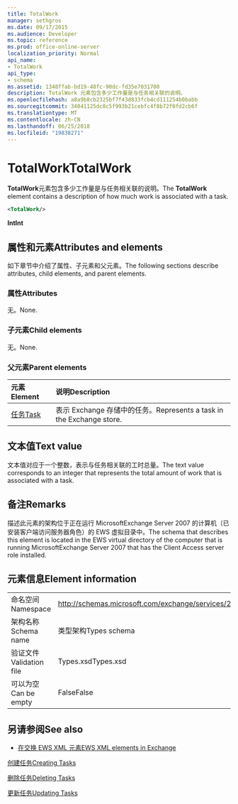 ```yaml
---
title: TotalWork
manager: sethgros
ms.date: 09/17/2015
ms.audience: Developer
ms.topic: reference
ms.prod: office-online-server
localization_priority: Normal
api_name:
- TotalWork
api_type:
- schema
ms.assetid: 1348ffab-bd19-48fc-90dc-fd35e7031700
description: TotalWork 元素包含多少工作量是与任务相关联的说明。
ms.openlocfilehash: a8a9b8cb2325bf7f43d833fcb4cd111254b0babb
ms.sourcegitcommit: 34041125dc8c5f993b21cebfc4f8b72f0fd2cb6f
ms.translationtype: MT
ms.contentlocale: zh-CN
ms.lasthandoff: 06/25/2018
ms.locfileid: "19838271"
---
```

# <a name="totalwork"></a><span data-ttu-id="11b6d-103">TotalWork</span><span class="sxs-lookup"><span data-stu-id="11b6d-103">TotalWork</span></span>

<span data-ttu-id="11b6d-104">**TotalWork**元素包含多少工作量是与任务相关联的说明。</span><span class="sxs-lookup"><span data-stu-id="11b6d-104">The **TotalWork** element contains a description of how much work is associated with a task.</span></span> 
  
```xml
<TotalWork/>
```

 <span data-ttu-id="11b6d-105">**Int**</span><span class="sxs-lookup"><span data-stu-id="11b6d-105">**Int**</span></span>
## <a name="attributes-and-elements"></a><span data-ttu-id="11b6d-106">属性和元素</span><span class="sxs-lookup"><span data-stu-id="11b6d-106">Attributes and elements</span></span>

<span data-ttu-id="11b6d-107">如下章节中介绍了属性、子元素和父元素。</span><span class="sxs-lookup"><span data-stu-id="11b6d-107">The following sections describe attributes, child elements, and parent elements.</span></span>
  
### <a name="attributes"></a><span data-ttu-id="11b6d-108">属性</span><span class="sxs-lookup"><span data-stu-id="11b6d-108">Attributes</span></span>

<span data-ttu-id="11b6d-109">无。</span><span class="sxs-lookup"><span data-stu-id="11b6d-109">None.</span></span>
  
### <a name="child-elements"></a><span data-ttu-id="11b6d-110">子元素</span><span class="sxs-lookup"><span data-stu-id="11b6d-110">Child elements</span></span>

<span data-ttu-id="11b6d-111">无。</span><span class="sxs-lookup"><span data-stu-id="11b6d-111">None.</span></span>
  
### <a name="parent-elements"></a><span data-ttu-id="11b6d-112">父元素</span><span class="sxs-lookup"><span data-stu-id="11b6d-112">Parent elements</span></span>

|<span data-ttu-id="11b6d-113">**元素**</span><span class="sxs-lookup"><span data-stu-id="11b6d-113">**Element**</span></span>|<span data-ttu-id="11b6d-114">**说明**</span><span class="sxs-lookup"><span data-stu-id="11b6d-114">**Description**</span></span>|
|:-----|:-----|
|[<span data-ttu-id="11b6d-115">任务</span><span class="sxs-lookup"><span data-stu-id="11b6d-115">Task</span></span>](task.md) <br/> |<span data-ttu-id="11b6d-116">表示 Exchange 存储中的任务。</span><span class="sxs-lookup"><span data-stu-id="11b6d-116">Represents a task in the Exchange store.</span></span>  <br/> |
   
## <a name="text-value"></a><span data-ttu-id="11b6d-117">文本值</span><span class="sxs-lookup"><span data-stu-id="11b6d-117">Text value</span></span>

<span data-ttu-id="11b6d-118">文本值对应于一个整数，表示与任务相关联的工时总量。</span><span class="sxs-lookup"><span data-stu-id="11b6d-118">The text value corresponds to an integer that represents the total amount of work that is associated with a task.</span></span>
  
## <a name="remarks"></a><span data-ttu-id="11b6d-119">备注</span><span class="sxs-lookup"><span data-stu-id="11b6d-119">Remarks</span></span>

<span data-ttu-id="11b6d-120">描述此元素的架构位于正在运行 MicrosoftExchange Server 2007 的计算机（已安装客户端访问服务器角色）的 EWS 虚拟目录中。</span><span class="sxs-lookup"><span data-stu-id="11b6d-120">The schema that describes this element is located in the EWS virtual directory of the computer that is running MicrosoftExchange Server 2007 that has the Client Access server role installed.</span></span>
  
## <a name="element-information"></a><span data-ttu-id="11b6d-121">元素信息</span><span class="sxs-lookup"><span data-stu-id="11b6d-121">Element information</span></span>

|||
|:-----|:-----|
|<span data-ttu-id="11b6d-122">命名空间</span><span class="sxs-lookup"><span data-stu-id="11b6d-122">Namespace</span></span>  <br/> |http://schemas.microsoft.com/exchange/services/2006/types  <br/> |
|<span data-ttu-id="11b6d-123">架构名称</span><span class="sxs-lookup"><span data-stu-id="11b6d-123">Schema name</span></span>  <br/> |<span data-ttu-id="11b6d-124">类型架构</span><span class="sxs-lookup"><span data-stu-id="11b6d-124">Types schema</span></span>  <br/> |
|<span data-ttu-id="11b6d-125">验证文件</span><span class="sxs-lookup"><span data-stu-id="11b6d-125">Validation file</span></span>  <br/> |<span data-ttu-id="11b6d-126">Types.xsd</span><span class="sxs-lookup"><span data-stu-id="11b6d-126">Types.xsd</span></span>  <br/> |
|<span data-ttu-id="11b6d-127">可以为空</span><span class="sxs-lookup"><span data-stu-id="11b6d-127">Can be empty</span></span>  <br/> |<span data-ttu-id="11b6d-128">False</span><span class="sxs-lookup"><span data-stu-id="11b6d-128">False</span></span>  <br/> |
   
## <a name="see-also"></a><span data-ttu-id="11b6d-129">另请参阅</span><span class="sxs-lookup"><span data-stu-id="11b6d-129">See also</span></span>



- [<span data-ttu-id="11b6d-130">在交换 EWS XML 元素</span><span class="sxs-lookup"><span data-stu-id="11b6d-130">EWS XML elements in Exchange</span></span>](ews-xml-elements-in-exchange.md)


[<span data-ttu-id="11b6d-131">创建任务</span><span class="sxs-lookup"><span data-stu-id="11b6d-131">Creating Tasks</span></span>](http://msdn.microsoft.com/library/0ef97334-e8a0-4f67-a23a-dd9e2bbad49f%28Office.15%29.aspx)
  
[<span data-ttu-id="11b6d-132">删除任务</span><span class="sxs-lookup"><span data-stu-id="11b6d-132">Deleting Tasks</span></span>](http://msdn.microsoft.com/library/a3d7e25f-8a35-4901-b1d9-d31f418ab340%28Office.15%29.aspx)
  
[<span data-ttu-id="11b6d-133">更新任务</span><span class="sxs-lookup"><span data-stu-id="11b6d-133">Updating Tasks</span></span>](http://msdn.microsoft.com/library/0a1bf360-d40c-4a99-929b-4c73a14394d5%28Office.15%29.aspx)

